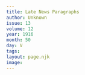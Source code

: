 ```yaml
---
title: Late News Paragraphs
author: Unknown
issue: 13
volume: 12
year: 1916
month: 50
day: V
tags:
layout: page.njk
image:
---
```


